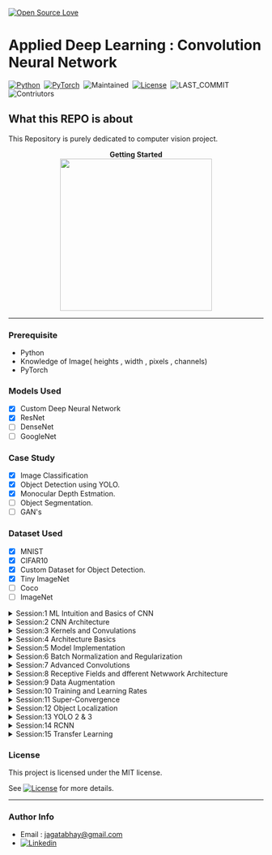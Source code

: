 [![Open Source Love](https://badges.frapsoft.com/os/v1/open-source.png?v=103)](https://github.com/ellerbrock/open-source-badges/)


# Applied Deep Learning : Convolution Neural Network 

[![Python](https://img.shields.io/badge/Language%20%26%20Version-Python%203.6%2B-brightgreen)](https://www.python.org/)&nbsp;&nbsp;[![PyTorch](https://img.shields.io/badge/Library-PyTorch-brightgreen)](https://pytorch.org)&nbsp;&nbsp;![Maintained](https://img.shields.io/badge/Maintained-Yes-brightgreen)&nbsp;&nbsp;[![License](https://img.shields.io/badge/LICENSE-MIT-brightgreen)](https://github.com/jagatabhay/TSAI/blob/master/LICENSE)&nbsp;&nbsp;![LAST_COMMIT](https://img.shields.io/github/last-commit/jagatabhay/TSAI)&nbsp;&nbsp;![Contriutors](https://img.shields.io/github/contributors/jagatabhay/TSAI?style=plastic)&nbsp;&nbsp;


## What this REPO is about

This Repository is purely dedicated to computer vision project.



<p align="center">
  <b> Getting Started </b><br>
  <img width="300" height="300" src="https://github.com/jagatabhay/miscellaneous/blob/master/gettingstartedlogo.png">
</p>

---


### Prerequisite
- Python
- Knowledge of Image( heights , width , pixels , channels)
- PyTorch

### Models Used
- [x] Custom Deep Neural Network
- [x] ResNet
- [ ] DenseNet
- [ ] GoogleNet

### Case Study
- [x] Image Classification
- [x] Object Detection using YOLO.
- [x] Monocular Depth Estmation.
- [ ] Object Segmentation.
- [ ] GAN's

### Dataset Used
- [x] MNIST
- [x] CIFAR10
- [x] Custom Dataset for Object Detection.
- [x] Tiny ImageNet
- [ ] Coco
- [ ] ImageNet

<details>
  <summary> Session:1 ML Intuition and Basics of CNN </summary>
   
Machine Learning Intuition, Background & Basics of CNN
</details>

<details>
  <summary> Session:2 CNN Architecture </summary>
  
  This needs to be update.
 </details>
 
 <details>
  <summary> Session:3 Kernels and Convulations </summary>
  
  This need to update
 </details>


<details>
<summary>Session:4 Architecture Basics</summary>

[Work Link](https://github.com/jagatabhay/S4/)
</details>



<details>
<summary>Session:5 Model Implementation</summary>

[Work Link](https://github.com/jagatabhay/S5/)
</details>



<details>
<summary>Session:6 Batch Normalization and Regularization</summary>
  
 [Work Link](https://github.com/jagatabhay/TSAI/tree/master/S6)
</details>


<details>
<summary>Session:7 Advanced Convolutions </summary>

[Work Link](https://github.com/jagatabhay/TSAI/tree/master/S7)
</details>


<details>
<summary>Session:8 Receptive Fields and dfferent Netwwork Architecture </summary>

[Work Link](https://github.com/jagatabhay/TSAI/tree/master/S8)
</details>


<details>
<summary>Session:9 Data Augmentation </summary>

[Work Link](https://github.com/jagatabhay/TSAI/tree/master/S9)
</details>


<details>
<summary>Session:10 Training and Learning Rates </summary>

[Work Link](https://github.com/jagatabhay/TSAI/tree/master/S10)
</details>


<details>
<summary>Session:11 Super-Convergence </summary>

[Work Link](https://github.com/jagatabhay/TSAI/tree/master/S11)
</details>


<details>
<summary>Session:12 Object Localization </summary>

[Work Link](https://github.com/jagatabhay/TSAI/tree/master/S12)
</details>



<details>
<summary>Session:13 YOLO 2 & 3 </summary>
[Work Link](https://github.com/jagatabhay/TSAI/tree/master/S13)
</details>


<details>
  <summary>Session:14 RCNN </summary>
  
  This needs to be update.
</details>

<details>
  <summary>Session:15 Transfer Learning</summary>
  
  this need to be updated
</details>

### License 

This project is licensed under the MIT license.

See [![License](https://img.shields.io/badge/LICENSE-MIT-brightgreen)](https://github.com/jagatabhay/TSAI/blob/master/LICENSE) for more details.

---


### Author Info
- Email : [jagatabhay@gmail.com](jagatabhay@gmail.com)
- [![Linkedin](https://github.com/jagatabhay/TSAI/blob/master/logo.png)](https://www.linkedin.com/in/jagatnandan-prasad-240042129/)
